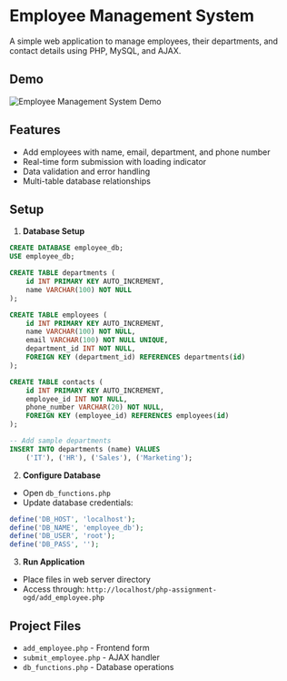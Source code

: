 # Employee Management System

A simple web application to manage employees, their departments, and contact details using PHP, MySQL, and AJAX.

## Demo

![Employee Management System Demo]([demo-video.gif](https://github.com/varun021/PHP-assignment-OGD/blob/main/demo-video.gif))

## Features

- Add employees with name, email, department, and phone number
- Real-time form submission with loading indicator
- Data validation and error handling
- Multi-table database relationships

## Setup

1. **Database Setup**
```sql
CREATE DATABASE employee_db;
USE employee_db;

CREATE TABLE departments (
    id INT PRIMARY KEY AUTO_INCREMENT,
    name VARCHAR(100) NOT NULL
);

CREATE TABLE employees (
    id INT PRIMARY KEY AUTO_INCREMENT,
    name VARCHAR(100) NOT NULL,
    email VARCHAR(100) NOT NULL UNIQUE,
    department_id INT NOT NULL,
    FOREIGN KEY (department_id) REFERENCES departments(id)
);

CREATE TABLE contacts (
    id INT PRIMARY KEY AUTO_INCREMENT,
    employee_id INT NOT NULL,
    phone_number VARCHAR(20) NOT NULL,
    FOREIGN KEY (employee_id) REFERENCES employees(id)
);

-- Add sample departments
INSERT INTO departments (name) VALUES 
    ('IT'), ('HR'), ('Sales'), ('Marketing');
```

2. **Configure Database**
- Open `db_functions.php`
- Update database credentials:
```php
define('DB_HOST', 'localhost');
define('DB_NAME', 'employee_db');
define('DB_USER', 'root');
define('DB_PASS', '');
```

3. **Run Application**
- Place files in web server directory
- Access through: `http://localhost/php-assignment-ogd/add_employee.php`

## Project Files

- `add_employee.php` - Frontend form
- `submit_employee.php` - AJAX handler
- `db_functions.php` - Database operations
